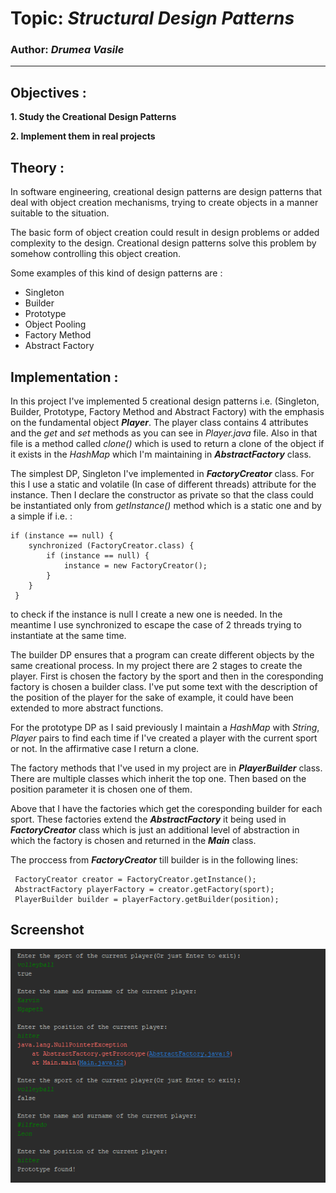 # Topic: *Structural Design Patterns*
### Author: *Drumea Vasile*
------
## Objectives :
__1. Study the Creational Design Patterns__

__2. Implement them in real projects__

## Theory :
In software engineering, creational design patterns are design patterns that deal with object creation mechanisms, trying to create objects in a manner suitable to the situation.

The basic form of object creation could result in design problems or added complexity to the design. Creational design patterns solve this problem by somehow controlling this object creation.

Some examples of this kind of design patterns are :

   * Singleton
   * Builder
   * Prototype
   * Object Pooling
   * Factory Method
   * Abstract Factory
   
## Implementation :
In this project I've implemented 5 creational design patterns i.e. (Singleton, Builder, Prototype, Factory Method and Abstract Factory) with the emphasis on the fundamental object _**Player**_. The player class contains 4 attributes and the *get* and *set* methods as you can see in *Player.java* file. Also in that file is a method called *clone()* which is used to return a clone of the object if it exists in the *HashMap* which I'm maintaining in _**AbstractFactory**_ class.

The simplest DP, Singleton I've implemented in _**FactoryCreator**_ class. For this I use a static and volatile (In case of different threads) attribute for the instance. Then I declare the constructor as private so that the class could be instantiated only from _getInstance()_ method which is a static one and by a simple if i.e. : 
~~~
if (instance == null) {
    synchronized (FactoryCreator.class) {
        if (instance == null) {
            instance = new FactoryCreator();
        }
    }
 }
 ~~~
to check if the instance is null I create a new one is needed. In the meantime I use synchronized to escape the case of 2 threads trying to instantiate at the same time.

The builder DP ensures that a program can create different objects by the same creational process. In my project there are 2 stages to create the player. First is chosen the factory by the sport and then in the coresponding factory is chosen a builder class. I've put some text with the description of the position of the player for the sake of example, it could have been extended to more abstract functions. 

For the prototype DP as I said previously I maintain a *HashMap* with *String*, *Player* pairs to find each time if I've created a player with the current sport or not. In the affirmative case I return a clone.

The factory methods that I've used in my project are in _**PlayerBuilder**_ class. There are multiple classes which inherit the top one. Then based on the position parameter it is chosen one of them.

Above that I have the factories which get the coresponding builder for each sport. These factories extend the _**AbstractFactory**_ it being used in _**FactoryCreator**_ class which is just an additional level of abstraction in which the factory is chosen and returned in the _**Main**_ class. 

The proccess from _**FactoryCreator**_ till builder is in the following lines:
~~~
 FactoryCreator creator = FactoryCreator.getInstance();
 AbstractFactory playerFactory = creator.getFactory(sport);
 PlayerBuilder builder = playerFactory.getBuilder(position);
~~~

## Screenshot
![](/images/Capture.PNG)
